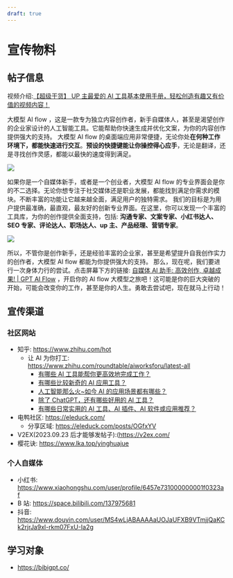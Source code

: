 ```yaml
---
draft: true
---
```


# 宣传物料

## 帖子信息

视频介绍:[【超级干货】 UP 主最爱的 AI 工具基本使用手册，轻松创造有趣又有价值的视频内容！](https://www.bilibili.com/video/BV1sN411i7Uh)

大模型 AI flow ，这是一款专为独立内容创作者，新手自媒体人，甚至是渴望创作的企业家设计的人工智能工具。它能帮助你快速生成并优化文案，为你的内容创作提供强大的支持。
大模型 AI flow 的桌面端应用非常便捷，无论你处**在何种工作环境下，都能快速进行交互**。**预设的快捷键能让你操控得心应手**，无论是翻译，还是寻找创作灵感，都能以最快的速度得到满足。

![](https://www.gptaiflow.com/img/for-marketing/2023-09-06-img-2-basic-presentation.png)

如果你是一个自媒体新手，或者是一个创业者，大模型 AI flow 的专业界面会是你的不二选择。无论你想专注于社交媒体还是职业发展，都能找到满足你需求的模块。不断丰富的功能让它越来越全面，满足用户的独特需求。
我们的目标是为用户提供最准确，最直观，最友好的创新专业界面。在这里，你可以发现一个丰富的工具库，为你的创作提供全面支持，包括: **沟通专家、文案专家、小红书达人、SEO 专家、评论达人、职场达人、up 主、产品经理、营销专家**。

![](https://www.gptaiflow.com/img/for-marketing/2023-09-06-img-3-proMode-interface.png)

所以，不管你是创作新手，还是经验丰富的企业家，甚至是希望提升自我创作实力的创作者，大模型 AI flow 都能为你提供强大的支持。
那么，现在呢，我们要进行一次身体力行的尝试。点击屏幕下方的链接: [自媒体 AI 助手: 高效创作, 卓越成果! | GPT AI Flow](https://www.gptaiflow.com/) ，开启你的 AI flow 大模型之旅吧！这可能是你的巨大突破的开始，可能会改变你的工作，甚至是你的人生。勇敢去尝试吧，现在就马上行动！

## 宣传渠道

### 社区网站

- 知乎: https://www.zhihu.com/hot
  - 让 AI 为你打工: https://www.zhihu.com/roundtable/aiworksforu/latest-all
    - [有哪些 AI 工具能帮你更高效地完成工作？](https://www.zhihu.com/question/588712985/answer/3202967808)
    - [有哪些比较新奇的 AI 应用工具？](https://www.zhihu.com/question/619132710/answer/3202977402)
    - [人工智能那么火~如今 AI 的应用场景都有哪些？](https://www.zhihu.com/question/282715644/answer/3203014705)
    - [除了 ChatGPT，还有哪些好用的 AI 工具？](https://www.zhihu.com/question/596045214/answer/3203025908)
    - [有哪些日常实用的 AI 工具、AI 插件、AI 软件或应用推荐？](https://www.zhihu.com/question/590449168/answer/3203028060)
- 电鸭社区: https://eleduck.com/
  - 分享区域: https://eleduck.com/posts/OGfxYV
- V2EX(2023.09.23 后才能够发帖子):(https://v2ex.com/
- 樱花诀: https://www.lka.top/yinghuajue

### 个人自媒体

- 小红书: https://www.xiaohongshu.com/user/profile/6457e731000000001f0323af
- B 站: https://space.bilibili.com/137975681
- 抖音: https://www.douyin.com/user/MS4wLjABAAAAaUOJaUFXB9VTmjjQaKCk2rjrJa9xl-rkm07FxU-Ia2g

## 学习对象

- https://bibigpt.co/
